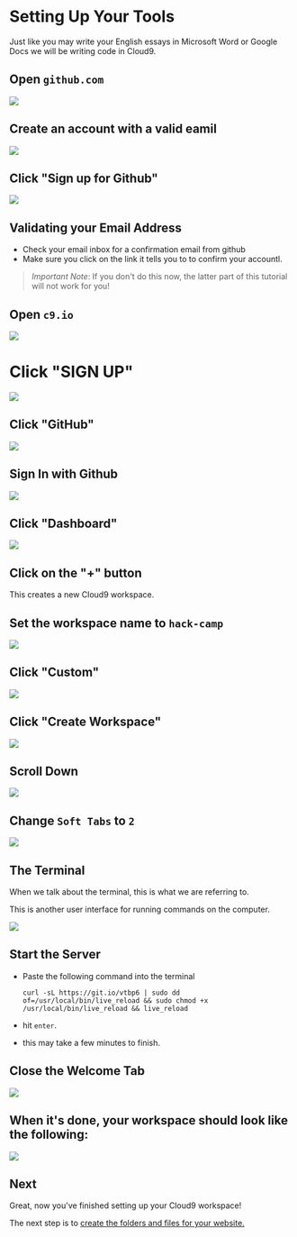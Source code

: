 # Setting Up Your Tools

Just like you may write your English essays in Microsoft Word or Google Docs we will be writing code in Cloud9.

## Open `github.com`
![](img/c9_v2_setup_1.png)

## Create an account with a valid eamil
![](img/c9_v2_setup_2.png)

## Click "Sign up for Github"
![](img/c9_v2_setup_3.png)

## Validating your Email Address

- Check your email inbox for a confirmation email from github
- Make sure you click on the link it tells you to to confirm your accountl.

> *Important Note*: If you don't do this now, the latter part of this tutorial will not work for you!

## Open `c9.io`
![](img/c9_v2_setup_4.png)

# Click "SIGN UP"
![](img/c9_v2_setup_5.png)

## Click "GitHub"
![](img/c9_v2_setup_6.png)

## Sign In with Github
![](img/c9_v2_setup_7.png)

## Click "Dashboard"
![](img/c9_v2_setup_8.png)

## Click on the "+" button
This creates a new Cloud9 workspace.

## Set the workspace name to `hack-camp`
![](img/c9_v2_setup_12.png)

## Click "Custom"

![](img/c9_v2_setup_13.png)

## Click "Create Workspace"
![](img/c9_v2_setup_14.png)

## Scroll Down
![](img/c9_v2_setup_16.png)

## Change `Soft Tabs` to `2`
![](img/c9_v2_setup_17.png)

## The Terminal
When we talk about the terminal, this is what we are referring to.

This is another user interface for running commands on the computer.

![](img/c9_v2_setup_18.png)

## Start the Server

- Paste the following command into the terminal

    ```
    curl -sL https://git.io/vtbp6 | sudo dd of=/usr/local/bin/live_reload && sudo chmod +x /usr/local/bin/live_reload && live_reload
    ```

- hit `enter`. 

- this may take a few minutes to finish.

## Close the Welcome Tab
![](img/c9_closed_welcome_tab.png)

## When it's done, your workspace should look like the following:
![](img/c9_live_reload_installed.png)

## Next

Great, now you've finished setting up your Cloud9 workspace!

The next step is to [create the folders and files for your website.](file_creation.md)
